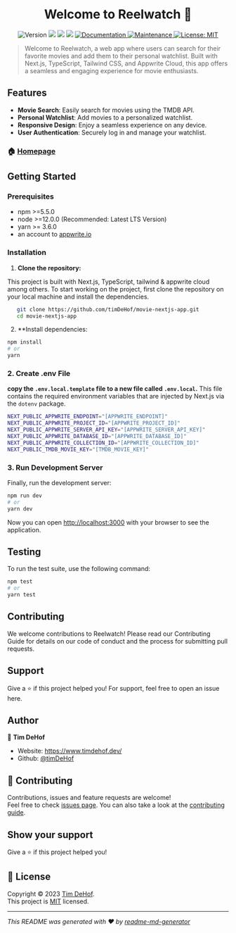 <h1 align="center">Welcome to Reelwatch 👋</h1>
<p align="center">
  <img alt="Version" src="https://img.shields.io/badge/version-0.1.0-blue.svg?cacheSeconds=2592000" />
  <img src="https://img.shields.io/badge/npm-%3E%3D5.5.0-blue.svg" />
  <img src="https://img.shields.io/badge/node-%3E%3D9.3.0-blue.svg" />
  <img src="https://img.shields.io/badge/yarn-%3E%3D3.6.0-blue.svg" />
  <a href="https://github.com/timDeHof/movie-nextjs-app#readme" target="_blank">
    <img alt="Documentation" src="https://img.shields.io/badge/documentation-yes-brightgreen.svg" />
  </a>
  <a href="https://github.com/timDeHof/movie-nextjs-app/graphs/commit-activity" target="_blank">
    <img alt="Maintenance" src="https://img.shields.io/badge/Maintained%3F-yes-green.svg" />
  </a>
  <a href="https://github.com/timDeHof/movie-nextjs-app/blob/main/LICENSE" target="_blank">
    <img alt="License: MIT" src="https://img.shields.io/github/license/timDeHof/movie-nextjs-app" />
  </a>
</p>

> Welcome to Reelwatch, a web app where users can search for their favorite movies and add them to their personal watchlist. Built with Next.js, TypeScript, Tailwind CSS, and Appwrite Cloud, this app offers a seamless and engaging experience for movie enthusiasts.


## Features
- **Movie Search**: Easily search for movies using the TMDB API.
- **Personal Watchlist**: Add movies to a personalized watchlist.
- **Responsive Design**: Enjoy a seamless experience on any device.
- **User Authentication**: Securely log in and manage your watchlist.

### 🏠 [Homepage](https://reelwatch.vercel.app/)

## Getting Started

### Prerequisites

- npm >=5.5.0
- node >=12.0.0 (Recommended: Latest LTS Version)
- yarn >= 3.6.0
- an account to [appwrite.io](https://appwrite.io/)

### Installation

1. **Clone the repository:**

This project is built with Next.js, TypeScript, tailwind & appwrite cloud among
others. To start working on the project, first clone the repository on your
local machine and install the dependencies.

```bash
   git clone https://github.com/timDeHof/movie-nextjs-app.git
   cd movie-nextjs-app
```
2. **Install dependencies:
```bash
npm install
# or
yarn
```

### 2. Create .env File

**copy the `.env.local.template` file to a new file called `.env.local`.** This
file contains the required environment variables that are injected by Next.js
via the `dotenv` package.

```bash
NEXT_PUBLIC_APPWRITE_ENDPOINT="[APPWRITE_ENDPOINT]"
NEXT_PUBLIC_APPWRITE_PROJECT_ID="[APPWRITE_PROJECT_ID]"
NEXT_PUBLIC_APPWRITE_SERVER_API_KEY="[APPWRITE_SERVER_API_KEY]"
NEXT_PUBLIC_APPWRITE_DATABASE_ID="[APPWRITE_DATABASE_ID]"
NEXT_PUBLIC_APPWRITE_COLLECTION_ID="[APPWRITE_COLLECTION_ID]"
NEXT_PUBLIC_TMDB_MOVIE_KEY="[TMDB_MOVIE_KEY]"
```

### 3. Run Development Server

Finally, run the development server:

```bash
npm run dev
# or
yarn dev
```

Now you can open [http://localhost:3000](http://localhost:3000) with your
browser to see the application.

## Testing
To run the test suite, use the following command:
```bash
npm test
# or
yarn test
```
## Contributing

We welcome contributions to Reelwatch! Please read our Contributing Guide for details on our code of conduct and the process for submitting pull requests.

## Support
Give a ⭐️ if this project helped you! For support, feel free to open an issue here.

## Author

👤 **Tim DeHof**

- Website: https://www.timdehof.dev/
- Github: [@timDeHof](https://github.com/timDeHof)

## 🤝 Contributing

Contributions, issues and feature requests are welcome!<br />Feel free to check
[issues page](https://github.com/timDeHof/movie-nextjs-app/issues). You can also
take a look at the
[contributing guide](https://github.com/timDeHof/movie-nextjs-app/blob/master/CONTRIBUTING.md).

## Show your support

Give a ⭐️ if this project helped you!

## 📝 License

Copyright © 2023 [Tim DeHof](https://github.com/timDeHof).<br /> This project is
[MIT](https://github.com/timDeHof/movie-nextjs-app/blob/main/LICENSE) licensed.

---

_This README was generated with ❤️ by
[readme-md-generator](https://github.com/kefranabg/readme-md-generator)_
